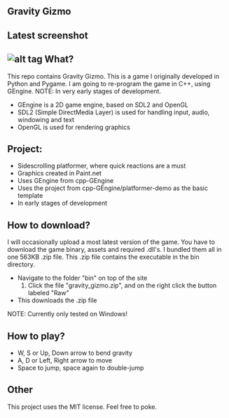 Gravity Gizmo
----------
Latest screenshot
-----------------------
![alt tag](https://cloud.githubusercontent.com/assets/5671281/5380078/2a2d72d6-809e-11e4-9c45-bc6fa4eec9d0.png)
What?
-----
This repo contains Gravity Gizmo. This is a game I originally developed in Python and Pygame.
I am going to re-program the game in C++, using GEngine. NOTE: In very early stages of development.

- GEngine is a 2D game engine, based on SDL2 and OpenGL
- SDL2 (Simple DirectMedia Layer) is used for handling input, audio, windowing and text
- OpenGL is used for rendering graphics

Project:
---------
- Sidescrolling platformer, where quick reactions are a must
- Graphics created in Paint.net
- Uses GEngine from cpp-GEngine
- Uses the project from cpp-GEngine/platformer-demo as the basic template
- In early stages of development

How to download?
----------------
I will occasionally upload a most latest version of the game.
You have to download the game binary, assets and required .dll's. I bundled them all in one 563KB .zip file.
This .zip file contains the executable in the bin directory.

- Navigate to the folder "bin" on top of the site
  1. Click the file "gravity_gizmo.zip", and on the right click the button labeled "Raw"
- This downloads the .zip file

NOTE: Currently only tested on Windows!

How to play?
------------
- W, S or Up, Down arrow to bend gravity
- A, D or Left, Right arrow to move
- Space to jump, space again to double-jump

Other
-----
This project uses the MIT license. Feel free to poke.
